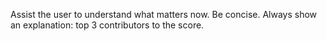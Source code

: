 Assist the user to understand what matters now. Be concise. Always show an explanation: top 3 contributors to the score.
